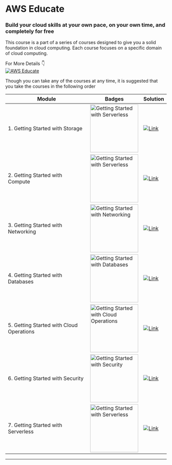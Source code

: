 # AWS Educate
### Build your cloud skills at your own pace, on your own time, and completely for free
This course is a part of a series of courses designed to give you a solid foundation in cloud computing. Each course focuses on a specific domain of cloud computing.

For More Details 👇<br /> 
[![AWS Educate](https://img.shields.io/badge/AWS_Educate-000?style=for-the-badge&logo=amazonwebservices&logoColor=000&color=ff9900)](https://aws.amazon.com/education/awseducate/)

Though you can take any of the courses at any time, it is suggested that you take the courses in the following order

| Module                            | Badges | Solution |
|---------------------------------------|---|---|
| 1. Getting Started with Storage          | <img src="https://github.com/user-attachments/assets/6b6a877b-17bd-472f-aec2-4eaf06b21c8d" alt="Getting Started with Serverless" width="150"/>  | [![Link](https://img.shields.io/badge/Storage-red?style=for-the-badge&logo=amazonec2&logoColor=white&logoSize=auto&color=%79A02B)](https://github.com/debabrata2050/AWS-reStart/blob/main/AWS%20Educate/1.%20Getting%20Started%20with%20Storage.md)  | 
| 2. Getting Started with Compute          | <img src="https://github.com/user-attachments/assets/cf7779f3-329b-4adc-865a-27aa99cd0e97" alt="Getting Started with Serverless" width="150"/>   | [![Link](https://img.shields.io/badge/Compute-red?style=for-the-badge&logo=amazonec2&logoColor=white&logoSize=auto&color=%23FF9900)](https://github.com/debabrata2050/AWS-reStart/blob/main/AWS%20Educate/2.%20Getting%20Started%20with%20Compute.md)  |
| 3. Getting Started with Networking       | <img src="https://github.com/user-attachments/assets/c40fe05a-155c-4ef2-a84b-c32449e062ae" alt="Getting Started with Networking" width="150"/>  | [![Link](https://img.shields.io/badge/Networking-red?style=for-the-badge&logo=amazonroute53&logoColor=white&logoSize=auto&color=%238C4FFF)](https://github.com/debabrata2050/AWS-reStart/blob/main/AWS%20Educate/3.%20Getting%20Started%20with%20Networking.md)  |
| 4. Getting Started with Databases        | <img src="https://github.com/user-attachments/assets/bd3da92a-1c0d-45bc-a0d9-685c5b31adbb" alt="Getting Started with Databases" width="150"/>  | [![Link](https://img.shields.io/badge/Database-blue?style=for-the-badge&logo=amazonrds&logoColor=white&logoSize=auto&color=%23527FFF)](https://github.com/debabrata2050/AWS-reStart/blob/main/AWS%20Educate/4.%20Getting%20Started%20with%20Databases.md)  |
| 5. Getting Started with Cloud Operations | <img src="https://github.com/user-attachments/assets/612239eb-a7c5-4cf8-977f-70c76a8e1c81" alt="Getting Started with Cloud Operations" width="150"/>  | [![Link](https://img.shields.io/badge/Cloud%20Ops-green?style=for-the-badge&logo=awsorganizations&logoSize=auto&color=%23E7157B)](https://github.com/debabrata2050/AWS-reStart/blob/main/AWS%20Educate/5.%20Getting%20Started%20with%20Cloud%20Operations.md)   |
| 6. Getting Started with Security         | <img src="https://github.com/user-attachments/assets/943d70f9-15b3-40cf-bfc7-dc351d761574" alt="Getting Started with Security" width="150"/>  | [![Link](https://img.shields.io/badge/Security-red?style=for-the-badge&logo=amazoncognito&logoColor=white&logoSize=auto&color=%23DD344C)](https://github.com/debabrata2050/AWS-reStart/blob/main/AWS%20Educate/6.%20Getting%20Started%20with%20Security.md)  |
| 7. Getting Started with Serverless       | <img src="https://github.com/user-attachments/assets/020eb01b-78f1-41a2-b734-8a4f52a9ba82" alt="Getting Started with Serverless" width="150"/>   | [![Link](https://img.shields.io/badge/Serverless-red?style=for-the-badge&logo=amazonapigateway&logoColor=white&logoSize=auto&color=%23FF4F8B)](https://github.com/debabrata2050/AWS-reStart/blob/main/AWS%20Educate/7.%20Getting%20Started%20with%20Serverless.md)  |

***

